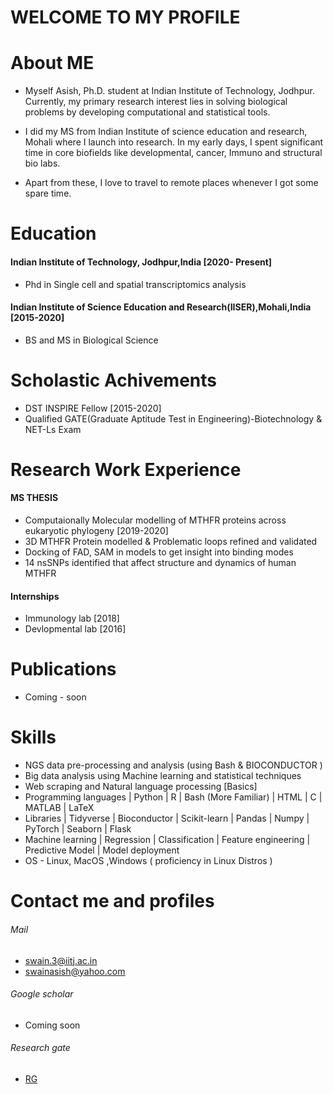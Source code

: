 # WELCOME TO MY PROFILE  
# About ME

* Myself Asish, Ph.D. student at Indian Institute of Technology, Jodhpur. Currently, my primary research interest lies in solving biological problems by developing computational and statistical tools.

* I did my MS from Indian Institute of science education and research, Mohali where I launch into research. In my early days, I spent significant time in core biofields like developmental, cancer, Immuno and structural bio labs.

* Apart from these, I love to travel to remote places whenever I got some spare time.

# Education 
#### Indian Institute of Technology, Jodhpur,India [2020- Present]
 - Phd in Single cell and spatial transcriptomics analysis

#### Indian Institute of Science Education and Research(IISER),Mohali,India [2015-2020]
 - BS and MS in Biological Science

# Scholastic Achivements 
- DST INSPIRE Fellow [2015-2020]
- Qualified GATE(Graduate Aptitude Test in Engineering)-Biotechnology & NET-Ls Exam

# Research Work Experience 
#### MS THESIS 
- Computaionally  Molecular modelling of MTHFR proteins across eukaryotic phylogeny [2019-2020]
 - 3D MTHFR Protein modelled & Problematic loops refined and validated
- Docking of FAD, SAM in models to get insight into binding modes
- 14 nsSNPs identified that affect structure and dynamics of human MTHFR

#### Internships 
- Immunology lab [2018]
- Devlopmental lab [2016]

# Publications 
- Coming - soon 


# Skills 

- NGS data pre-processing and analysis (using Bash & BIOCONDUCTOR )
- Big data analysis using Machine learning and statistical techniques
- Web scraping and Natural language processing [Basics] 
- Programming languages  | Python | R | Bash (More Familiar) | HTML | C | MATLAB | LaTeX
- Libraries | Tidyverse | Bioconductor | Scikit-learn | Pandas | Numpy | PyTorch | Seaborn | Flask
- Machine learning   | Regression | Classification | Feature engineering | Predictive Model | Model deployment
- OS - Linux, MacOS ,Windows ( proficiency in Linux Distros )

# Contact me and profiles 
###### Mail 
-  swain.3@iitj.ac.in 
-  swainasish@yahoo.com 

###### Google scholar 
 - Coming soon 
 
###### Research gate 
-  [RG]( https://www.researchgate.net/profile/Asish-Swain)
      
